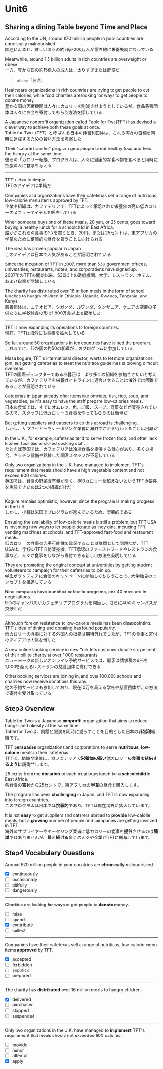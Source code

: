 # Unit6

## Sharing a dining Table beyond Time and Place

According to the UN, around 870 million people in poor countries are chronically malnourished.  
国連によると、貧しい国々の約8億7000万人が慢性的に栄養失調になっている

Meanwhile, around 1.5 billion adults in rich countries are overweight or obese.  
一方、豊かな国の約15億人の成人は、太りすぎまたは肥満だ

> `obese`「肥満」

Healthcare organizations in rich countries are trying to get people to cut their calories, while food charities are looking for ways to get people to donate money.  
豊かな国の医療機関は人々にカロリーを削減させようとしているが、食品慈善団体は人々にお金を寄付してもらう方法を探している

A Japanese nonprofit organization called Table for Two(TFT) has devised a clever way to achieve both these goals at once.  
Table for Two（TFT）と呼ばれる日本の非営利団体は、これら両方の目標を同時に達成するための賢い方法を考案した

Their "calorie transfer" program gets people to eat healthy food and feed the hungry at the same time.  
彼らの「カロリー転換」プログラムは、人々に健康的な食べ物を食べると同時に空腹の人に食事を与える

---

TFT's idea is simple.  
TFTのアイデアは単純だ

Companies and organizations have their cafeterias sell a range of nutritious, low-calorie menu items approved by TFT.  
企業や組織は、カフェテリアで、TFTによって承認された栄養価の高い低カロリーのメニューアイテムを販売している

When someone buys one of these meals, 20 yen, or 25 cents, goes toward buying a healthy lunch for a schoolchild in East Africa.  
誰かがこれらの食事の1つを買うとき、20円、または25セントは、東アフリカの学童のために健康的な昼食を買うことに向けられる

The idea has proven popular in Japan.  
このアイデアは日本で人気があることが証明されている

Since the inception of TFT in 2007, more than 530 government offices, universities, restaurants, hotels, and corporations have signed up.  
2007年のTFTの開始以来、530以上の政府機関、大学、レストラン、ホテル、および企業が登録している

The charity has distributed over 16 million meals in the form of school lunches to hungry children in Ethiopia, Uganda, Rwanda, Tanzania, and Kenya.  
慈善団体は、エチオピア、ウガンダ、ルワンダ、タンザニア、ケニアの空腹の子供たちに学校給食の形で1,600万食以上を配布した

---

TFT is now expanding its operations to foreign countries.  
現在、TFTは海外にも事業を拡大している

So far, around 50 organizations in ten countries have joined the program.  
これまでに、10か国の約50の組織がこのプログラムに参加している

Masa kogure, TFT's international director, wants to let more organizations join, but getting cafeterias to meet the nutrition guidelines is proving difficult overseas.  
TFTの国際ディレクターである小暮正は、より多くの組織を参加させたいと考えているが、カフェテリアを栄養ガイドラインに適合させることは海外では困難であることが証明されている

Cafeterias in japan already offer items like omelets, fish, rice, soup, and vegetables, so it's easy to have the staff prepare low-calories meals.  
日本の食堂では、すでにオムレツ、魚、ご飯、スープ、野菜などが販売されているので、スタッフに低カロリーの食事を作ってもらうのは簡単だ

But getting suppliers and caterers to do this abroad is challenging.  
しかし、サプライヤーやケータリング業者に海外でこれを行わせることは困難だ

In the U.K., for example, cafeterias tend to serve frozen food, and often lack kitchen facilities or skilled cooking staff.  
たとえば英国では、カフェテリアは冷凍食品を提供する傾向があり、多くの場合、キッチン設備や熟練した調理スタッフが不足している

Only two organizations in the U.K. have managed to implement TFT's requirement that meals should have a high vegetable content and not exceed 800 calories.  
英国では、食事の野菜含有量が高く、800カロリーを超えないというTFTの要件を実装できたのは2つの組織だけだ

---

Kogure remains optimistic, however, since the program is making progress in the U.S.  
しかし、小暮は米国でプログラムが進んでいるため、楽観的である

Ensuring the availability of low-calorie meals is still a problem, but TFT USA is inventing new ways to let people donate as they dine, including TFT vending machines at schools, and TFT-approved fast-food and restaurant meals.  
低カロリーの食事の入手可能性を確保することは依然として問題だが、TFT USAは、学校のTFT自動販売機、TFT承認のファーストフードやレストランの食事など、人々が食事をしながら寄付できる新しい方法を発明している

They are promoting the original concept at universities by getting student volunteers to campaign for their cafeterias to join up.  
学生ボランティアに食堂のキャンペーンに参加してもらうことで、大学独自のコンセプトを推進している

Nine campuses have launched cafeteria programs, and 40 more are in negotiations.  
9つのキャンパスがカフェテリアプログラムを開始し、さらに40のキャンパスが交渉中だ

---

Although foreign resistance to low-calorie meals has been disappointing, TFT's idea of dining and donating has found popularity.  
低カロリーの食事に対する外国人の抵抗は期待外れでしたが、TFTの食事と寄付のアイデアは人気を博した

A new online booking service in new York lets customer donate six percent of their bill to charity at over 1,000 restaurants.  
ニューヨークの新しいオンライン予約サービスでは、顧客は請求額の6％を1,000を超えるレストランの慈善団体に寄付できる

Other booking services are joining in, and over 100.000 schools and charities now receive donations this way.  
他の予約サービスも参加しており、現在10万を超える学校や慈善団体がこの方法で寄付を受け取っている

## Step3 Overview

Table for Two is a Japanese **nonprofit** organization that aims to reduce hunger and obesity at the same time.  
Table for Twoは、飢餓と肥満を同時に減らすことを目的とした日本の**非営利**組織です。

TFT **persuades** organizations and corporations to serve **nutritious**, **low-calorie** meals in their cafeterias.  
TFTは、組織や企業に、カフェテリアで**栄養価の高い**低カロリー**の食事を提供するように**説得**します。

25 cents from the **donation** of each meal buys lunch for **a schoolchild** in East Africa.  
各食事の**寄付**から25セントで、東アフリカの**学童**の昼食を購入します。

The program has been **challenging** in Japan, and TFT is now expanding into foreign countries.  
このプログラムは日本では**挑戦的**であり、TFTは現在海外に拡大しています。

It is not **easy** to get suppliers and caterers abroad to **provide** low-calorie meals, but a **growing** number of people and companies are getting involved in TFT.  
海外のサプライヤーやケータリング業者に低カロリーの食事を**提供**させるのは**簡単**ではありませんが、**増え続ける**多くの人々や企業がTFTに関与しています。

## Step4 Vocabulary Questions

Around 870 million people in poor countries are **chronically** malnourished.

- [x] continuously
- [ ] occasionally
- [ ] pitifully
- [ ] dangerously

---

Charities are looking for ways to get people to **donate** money.

- [ ] raise
- [ ] spend
- [x] contribute
- [ ] collect

---

Companies have their cafeterias sell a range of nutritious, low-calorie menu items **approved** by TFT.

- [x] accepted
- [ ] forbidden
- [ ] supplied
- [ ] prepared

---

The charity has **distributed** over 16 million meals to hungry children.

- [x] delivered
- [ ] purchased
- [ ] stopped
- [ ] suspended

---

Only two organizations in the U.K. have managed to **implement** TFT's requirement that meals should not exceeded 800 calories.

- [ ] provide
- [ ] honor
- [ ] attempt
- [x] apply
